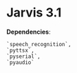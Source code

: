 # Jarvis 3.1
**Dependencies**:

    `speech_recognition`,
    `pyttsx`,
    `pyserial`,
    `pyaudio`
